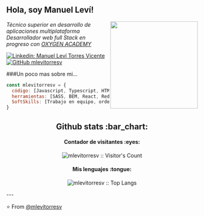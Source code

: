 <h2> Hola, soy Manuel Leví!</h2>
<img align='right' src="https://media3.giphy.com/media/bGgsc5mWoryfgKBx1u/giphy.gif?cid=ecf05e47k711e5gthvl8zku159y5rpw459mo6jtgiu8ceemp&ep=v1_gifs_search&rid=giphy.gif&ct=g" width="230">
<p><em>Técnico superior en desarrollo de aplicaciones multiplataforma
</br>
Desarrollador web full Stack en progreso con <a href="https://oxygenacademy.es/">OXYGEN ACADEMY</a> 
</em></p>

[![Linkedin: Manuel Leví Torres Vicente](https://img.shields.io/badge/-mlevitorresv-blue?style=flat-square&logo=Linkedin&logoColor=white&link=https://www.linkedin.com/in/manuel-lev%C3%AD-torres-vicente-abb347241//)](https://www.linkedin.com/in/manuel-lev%C3%AD-torres-vicente-abb347241/)
[![GitHub mlevitorresv](https://img.shields.io/github/followers/mlevitorresv?label=follow&style=social)](https://github.com/mlevitorresv)


###Un poco mas sobre mi...  

```javascript
const mlevitorresv = {
  código: [Javascript, Typescript, HTML, CSS, Java, PostMan],
  herramientas: [SASS, BEM, React, Redux, Styled-Components, Jest, Cypress],
  SoftSkills: [Trabajo en equipo, ordenado, adaptación]
}
```

<h2 align="center">Github stats :bar_chart:</h2>
<h4 align="center">Contador de visitantes :eyes:</h4>

<p align="center"><img src="https://profile-counter.glitch.me/{mlevitorresv}/count.svg" alt="mlevitorresv :: Visitor's Count" /></p>

<h4 align="center">Mis lenguajes :tongue:</h4>

<p align="center"><img src="https://github-readme-stats.vercel.app/api/top-langs/?username=mlevitorresv&langs_count=10&theme=tokyonight&layout=compact" alt="mlevitorresv :: Top Langs" /></p>
---

⭐️ From [@mlevitorresv](https://github.com/mlevitorresv)
